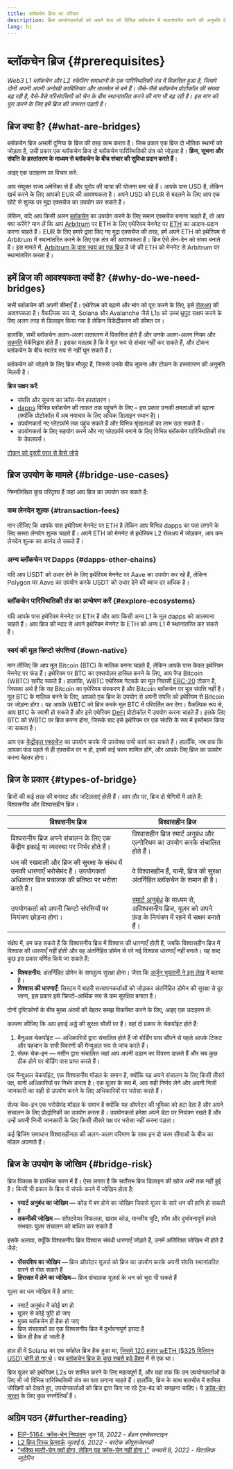 ```yaml
---
title: ब्लॉकचेन ब्रिज का परिचय
description: ब्रिज उपयोगकर्ताओं को अपने फंड को विभिन्न ब्लॉकचेन में स्थानांतरित करने की अनुमति देते हैं
lang: hi
---
```


# ब्लॉकचेन ब्रिज {#prerequisites}

_Web3 L1 ब्लॉकचेन और L2 स्केलिंग समाधानों के एक पारिस्थितिकी तंत्र में विकसित हुआ है, जिसमे दोनों अपनी अपनी अनोखी काबिलियत और तालमेल से बने हैं। जैसे-जैसे ब्लॉकचेन प्रोटोकॉल की संख्या बढ़ रही है, वैसे-वैसे परिसंपत्तियों को चेन के बीच स्थानांतरित करने की मांग भी बढ़ रही है। इस मांग को पूरा करने के लिए हमें ब्रिज की जरूरत पड़ती है।_

<Divider />

## ब्रिज क्या है? {#what-are-bridges}

ब्लॉकचेन ब्रिज असली दुनिया के ब्रिज की तरह काम करता है। जिस प्रकार एक ब्रिज दो भौतिक स्थानों को जोड़ता है, उसी प्रकार एक ब्लॉकचेन ब्रिज दो ब्लॉकचेन पारिस्थितिकी तंत्र को जोड़ता है। **ब्रिज, सूचना और संपत्ति के हस्तांतरण के माध्यम से ब्लॉकचेन के बीच संचार की सुविधा प्रदान करते हैं**।

आइए एक उदाहरण पर विचार करें:

आप संयुक्त राज्य अमेरिका से हैं और यूरोप की यात्रा की योजना बना रहे हैं। आपके पास USD है, लेकिन खर्च करने के लिए आपको EUR की आवश्यकता है। अपने USD को EUR से बदलने के लिए आप एक छोटे से शुल्क पर मुद्रा एक्सचेंज का उपयोग कर सकते हैं।

लेकिन, यदि आप किसी अलग [ब्लॉकचेन](/glossary/#blockchain) का उपयोग करने के लिए समान एक्सचेंज बनाना चाहते हैं, तो आप क्या करेंगे? मान लें कि आप [Arbitrum](https://arbitrum.io/) पर ETH के लिए एथेरियम मेननेट पर [ETH](/glossary/#ether) का आदान-प्रदान करना चाहते हैं। EUR के लिए हमारे द्वारा किए गए मुद्रा एक्सचेंज की तरह, हमें अपने ETH को इथेरियम से Arbitrum में स्थानांतरित करने के लिए एक तंत्र की आवश्यकता है। ब्रिज ऐसे लेन-देन को संभव बनाते हैं। इस मामले में, [Arbitrum के पास स्वयं का एक ब्रिज](https://bridge.arbitrum.io/) है जो की ETH को मेननेट से Arbitrum पर स्थानांतरित करता है।

## हमें ब्रिज की आवश्यकता क्यों है? {#why-do-we-need-bridges}

सभी ब्लॉकचेन की अपनी सीमाएँ हैं। एथेरियम को बढ़ाने और मांग को पूरा करने के लिए, इसे [रोलअप](/glossary/#rollups) की आवश्यकता है। वैकल्पिक रूप से, Solana और Avalanche जैसे L1s को उच्च थ्रूपुट सक्षम करने के लिए अलग तरह से डिज़ाइन किया गया है लेकिन विकेंद्रीकरण की कीमत पर।

हालांकि, सभी ब्लॉकचेन अलग-अलग वातावरण में विकसित होते हैं और उनके अलग-अलग नियम और [सहमति](/glossary/#consensus) मेकॅनिझम होते हैं। इसका मतलब है कि वे मूल रूप से संचार नहीं कर सकते हैं, और टोकन ब्लॉकचेन के बीच स्वतंत्र रूप से नहीं घूम सकते हैं।

ब्लॉकचेन को जोड़ने के लिए ब्रिज मौजूद हैं, जिससे उनके बीच सूचना और टोकन के हस्तांतरण की अनुमति मिलती है।

**ब्रिज सक्षम करें**:

- संपत्ति और सूचना का क्रॉस-चेन हस्तांतरण।
- [dapps](/glossary/#dapp) विभिन्न ब्लॉकचेन की ताकत तक पहुंचने के लिए – इस प्रकार उनकी क्षमताओं को बढ़ाना (क्योंकि प्रोटोकॉल में अब नवाचार के लिए अधिक डिज़ाइन स्थान है)।
- उपयोगकर्ता नए प्लेटफ़ॉर्म तक पहुंच सकते हैं और विभिन्न श्रृंखलाओं का लाभ उठा सकते हैं।
- उपयोगकर्ता के लिए सहयोग करने और नए प्लेटफ़ॉर्म बनाने के लिए विभिन्न ब्लॉकचेन पारिस्थितिकी तंत्र के डेवलपर्स।

[टोकन को दूसरी परत से कैसे जोड़े](/guides/how-to-use-a-bridge/)

<Divider />

## ब्रिज उपयोग के मामले {#bridge-use-cases}

निम्नलिखित कुछ परिदृश्य हैं जहां आप ब्रिज का उपयोग कर सकते हैं:

### कम लेनदेन शुल्क {#transaction-fees}

मान लीजिए कि आपके पास इथेरियम मेननेट पर ETH है लेकिन आप विभिन्न dapps का पता लगाने के लिए सस्ता लेनदेन शुल्क चाहते हैं। अपने ETH को मेननेट से इथेरियम L2 रोलअप में जोड़कर, आप कम लेनदेन शुल्क का आनंद ले सकते हैं।

### अन्य ब्लॉकचेन पर Dapps {#dapps-other-chains}

यदि आप USDT को उधार देने के लिए इथेरियम मेननेट पर Aave का उपयोग कर रहे हैं, लेकिन Polygon पर Aave का उपयोग करके USDT को उधार देने की ब्याज दर अधिक है।

### ब्लॉकचेन पारिस्थितिकी तंत्र का अन्वेषण करें {#explore-ecosystems}

यदि आपके पास इथेरियम मेननेट पर ETH है और आप किसी अन्य L1 के मूल dapps को आज़माना चाहते हैं। आप ब्रिज की मदद से अपने इथेरियम मेननेट के ETH को अन्य L1 में स्थानांतरित कर सकते हैं।

### स्वयं की मूल क्रिप्टो संपत्तियां {#own-native}

मान लीजिए कि आप मूल Bitcoin (BTC) के मालिक बनना चाहते हैं, लेकिन आपके पास केवल इथेरियम मेननेट पर फंड हैं। इथेरियम पर BTC का एक्सपोज़र हासिल करने के लिए, आप रैप्ड Bitcoin (WBTC) खरीद सकते हैं। हालांकि, WBTC एथेरियम नेटवर्क का मूल निवासी [ERC-20](/glossary/#erc-20) टोकन है, जिसका अर्थ है कि यह Bitcoin का एथेरियम संस्करण है और Bitcoin ब्लॉकचेन पर मूल संपत्ति नहीं है। मूल BTC के मालिक बनने के लिए, आपको एक ब्रिज के उपयोग से अपनी संपत्ति को इथेरियम से Bitcoin पर जोड़ना होगा। यह आपके WBTC को ब्रिज करके मूल BTC में परिवर्तित कर देगा। वैकल्पिक रूप से, आप BTC के स्वामी हो सकते हैं और इसे एथेरियम [DeFi](/glossary/#defi) प्रोटोकॉल में उपयोग करना चाहते हैं। इसके लिए BTC को WBTC पर ब्रिज करना होगा, जिसके बाद इसे इथेरियम पर एक संपत्ति के रूप में इस्तेमाल किया जा सकता है।

<Alert variant="update">
<Emoji text=":bulb:" className="text-4xl"/>
<AlertContent>
<AlertDescription>
  आप एक <a href="/get-eth/">केंद्रीकृत एक्सचेंज</a> का उपयोग करके भी उपरोक्त सभी कार्य कर सकते हैं। हालाँकि, जब तक कि आपका फंड पहले से ही एक्सचेंज पर न हो, इसमें कई चरण शामिल होंगे, और आपके लिए ब्रिज का उपयोग करना बेहतर होगा।
</AlertDescription>
</AlertContent>
</Alert>

<Divider />

## ब्रिज के प्रकार {#types-of-bridge}

ब्रिजों की कई तरह की बनावट और जटिलताएं होती हैं। आम तौर पर, ब्रिज दो श्रेणियों में आते हैं: विश्वसनीय और विश्वासहीन ब्रिज।

| विश्वसनीय ब्रिज                                                                                                                          | विश्वासहीन ब्रिज                                                                                                                          |
| ---------------------------------------------------------------------------------------------------------------------------------------- | ----------------------------------------------------------------------------------------------------------------------------------------- |
| विश्वसनीय ब्रिज अपने संचालन के लिए एक केंद्रीय इकाई या व्यवस्था पर निर्भर होते हैं।                                                      | विश्वासहीन ब्रिज स्मार्ट अनुबंध और एल्गोरिथम का उपयोग करके संचालित होते हैं।                                                              |
| धन की रखवाली और ब्रिज की सुरक्षा के संबंध में उनकी धारणाएँ भरोसेमंद हैं। उपयोगकर्ता अधिकतर ब्रिज प्रचालक की प्रतिष्ठा पर भरोसा करते हैं। | वे विश्वासहीन हैं, यानी, ब्रिज की सुरक्षा अंतर्निहित ब्लॉकचेन के समान ही है।                                                              |
| उपयोगकर्ता को अपनी क्रिप्टो संपत्तियों पर नियंत्रण छोड़ना होगा।                                                                          | [स्मार्ट अनुबंध](/glossary/#smart-contract) के माध्यम से, अविश्‍वसनीय ब्रिज, यूज़र को अपने फ़ंड के नियंत्रण में रहने में सक्षम बनाते हैं। |

संक्षेप में, हम कह सकते हैं कि विश्वसनीय ब्रिज में विश्वास की धारणाएँ होती हैं, जबकि विश्वासहीन ब्रिज में विश्वास की धारणाएँ नहीं होती और वह अंतर्निहित डोमेन से परे नई विश्वास धारणाएँ नहीं बनाते। यह शब्द कुछ इस प्रकार वर्णित किये जा सकते हैं:

- **विश्वसनीय**: अंतर्निहित डोमेन के समतुल्य सुरक्षा होना। जैसा कि [अर्जुन भुपतानी ने इस लेख](https://medium.com/connext/the-interoperability-trilemma-657c2cf69f17) में बताया है।
- **विश्वास की धारणाएँ:** सिस्टम में बाहरी सत्यापनकर्ताओं को जोड़कर अंतर्निहित डोमेन की सुरक्षा से दूर जाना, इस प्रकार इसे क्रिप्टो-आर्थिक रूप से कम सुरक्षित बनाता है।

दोनों दृष्टिकोणों के बीच मुख्य अंतरों की बेहतर समझ विकसित करने के लिए, आइए एक उदाहरण लें:

कल्पना कीजिए कि आप हवाई अड्डे की सुरक्षा चौकी पर हैं। वहां दो प्रकार के चेकपॉइंट होते हैं:

1. मैनुअल चेकपॉइंट — अधिकारियों द्वारा संचालित होते हैं जो बोर्डिंग पास सौंपने से पहले आपके टिकट और पहचान के सभी विवरणों की मैन्युअल रूप से जांच करते हैं।
2. सेल्फ चेक-इन — मशीन द्वारा संचालित जहां आप अपनी उड़ान का विवरण डालते हैं और सब कुछ ठीक होने पर बोर्डिंग पास प्राप्त करते हैं।

एक मैन्‍युअल चेकपॉइंट, एक विश्वसनीय मॉडल के समान है, क्योंकि यह अपने संचालन के लिए किसी तीसरे पक्ष, यानी अधिकारियों पर निर्भर करता है। एक यूज़र के रूप में, आप सही निर्णय लेने और अपनी निजी जानकारी का सही से उपयोग करने के लिए अधिकारियों पर भरोसा करते हैं।

सेल्फ चेक-इन एक भरोसेमंद मॉडल के समान है क्योंकि यह ऑपरेटर की भूमिका को हटा देता है और अपने संचालन के लिए प्रौद्योगिकी का उपयोग करता है। उपयोगकर्ता हमेशा अपने डेटा पर नियंत्रण रखते हैं और उन्हें अपनी निजी जानकारी के लिए किसी तीसरे पक्ष पर भरोसा नहीं करना पड़ता।

कई ब्रिजिंग समाधान विश्वासहीनता की अलग-अलग परिमाण के साथ इन दो चरम सीमाओं के बीच का मॉडल अपनाते हैं।

<Divider />

## ब्रिज के उपयोग के जोखिम {#bridge-risk}

ब्रिज विकास के प्रारंभिक चरण में हैं। ऐसा लगता है कि सर्वोत्तम ब्रिज डिज़ाइन की खोज अभी तक नहीं हुई है। किसी भी प्रकार के ब्रिज से संपर्क करने में जोखिम होता है:

- **स्मार्ट अनुबंध का जोखिम —** कोड में बग होने का जोखिम जिससे यूज़र के सारे धन की हानि हो सकती है
- **तकनीकी जोखिम —** सॉफ़्टवेयर विफलता, खराब कोड, मानवीय त्रुटि, स्पैम और दुर्भावनापूर्ण हमले संभवतः यूज़र संचालन को बाधित कर सकते हैं

इसके अलावा, क्यूँकि विश्वसनीय ब्रिज विश्वास संबंधी धारणाएँ जोड़ते हैं, उनमें अतिरिक्त जोखिम भी होते हैं जैसे:

- **सेंसरशिप का जोखिम —** ब्रिज ऑपरेटर यूज़र्स को ब्रिज का उपयोग करके अपनी संपत्ति स्थानांतरित करने से रोक सकते हैं
- **हिरासत में लेने का जोखिम—** ब्रिज संचालक यूज़र्स के धन को चुरा भी सकते हैं

यूज़र का धन जोखिम में है अगर:

- स्मार्ट अनुबंध में कोई बग हो
- यूज़र से कोई त्रुटि हो जाए
- मुख्य ब्लॉकचेन ही हैक हो जाए
- ब्रिज संचालकों का एक विश्वसनीय ब्रिज में दुर्भावनापूर्ण इरादा है
- ब्रिज ही हैक हो जाती है

हाल ही में Solana का एक वर्महोल ब्रिज हैक हुआ था, [जिसमे 120 हज़ार wETH ($325 मिलियन USD) चोरी हो गए थे](https://rekt.news/wormhole-rekt/)। यह [ब्लॉकचेन ब्रिज के कुछ सबसे बड़े हैक्स](https://rekt.news/leaderboard/) में से एक था।

ब्रिज यूज़र को इथेरियम L2s पर शामिल करने के लिए महत्वपूर्ण हैं, और यहां तक कि उन उपयोगकर्ताओं के लिए भी जो विभिन्न पारिस्थितिकी तंत्र का पता लगाना चाहते हैं। हालाँकि, ब्रिज के साथ बातचीत में शामिल जोखिमों को देखते हुए, उपयोगकर्ताओं को ब्रिज द्वारा किए जा रहे ट्रेड-बंद को समझना चाहिए। ये [क्रॉस-चेन सुरक्षा](https://blog.debridge.finance/10-strategies-for-cross-chain-security-8ed5f5879946) के लिए कुछ रणनीतियाँ हैं।

<Divider />

## अग्रिम पठन {#further-reading}

- [EIP-5164: क्रॉस-चेन निष्पादन](https://ethereum-magicians.org/t/eip-5164-cross-chain-execution/9658) _जून 18, 2022 - ब्रेंडन एस्सेलस्टाइन_
- [L2 ब्रिज रिस्क फ्रेमवर्क](https://gov.l2beat.com/t/l2bridge-risk-framework/31) _जुलाई 5, 2022 - बरटेक कीपूसजेवस्की_
- ["भविष्य मल्टी-चेन क्यों होगा, लेकिन यह क्रॉस-चेन नहीं होगा।"](https://old.reddit.com/r/ethereum/comments/rwojtk/ama_we_are_the_efs_research_team_pt_7_07_january/hrngyk8/) _जनवरी 8, 2022 - विटालिक ब्यूटेरिन_
